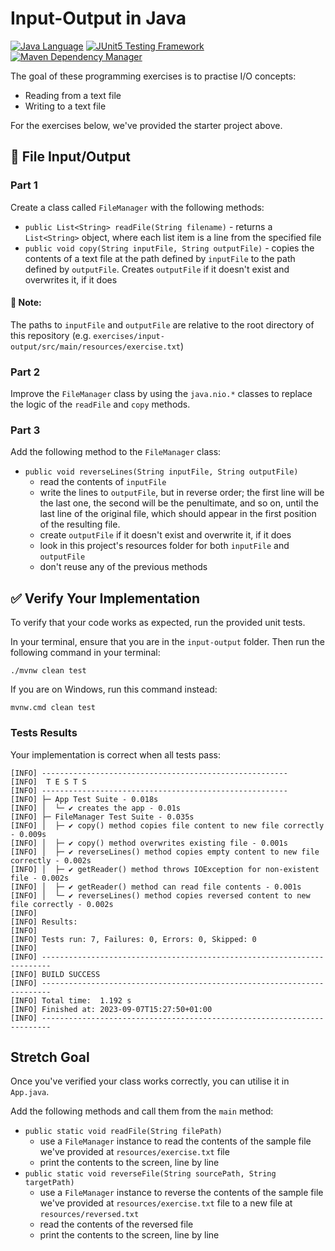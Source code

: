 # Input-Output in Java

[![Java Language](https://img.shields.io/badge/PLATFORM-OpenJDK-3A75B0.svg?style=for-the-badge)][1]
[![JUnit5 Testing Framework](https://img.shields.io/badge/testing%20framework-JUnit5-26A162.svg?style=for-the-badge)][2]
[![Maven Dependency Manager](https://img.shields.io/badge/dependency%20manager-Maven-AA215A.svg?style=for-the-badge)][3]

The goal of these programming exercises is to practise I/O concepts:
- Reading from a text file
- Writing to a text file

For the exercises below, we've provided the starter project above.

## :pushpin: File Input/Output

### Part 1

Create a class called `FileManager` with the following methods:

- `public List<String> readFile(String filename)` - returns a `List<String>` object, where each list item is a line from the specified file
- `public void copy(String inputFile, String outputFile)` - copies the contents of a text file at the path defined by `inputFile` to the path defined by `outputFile`. Creates `outputFile` if it doesn't exist and overwrites it, if it does

#### :bookmark: Note:
The paths to `inputFile` and `outputFile` are relative to the root directory of this repository (e.g. `exercises/input-output/src/main/resources/exercise.txt`)

### Part 2

Improve the `FileManager` class by using the `java.nio.*` classes to replace the logic of the `readFile` and `copy` methods.

### Part 3

Add the following method to the `FileManager` class:

- `public void reverseLines(String inputFile, String outputFile)`
  - read the contents of `inputFile`
  - write the lines to `outputFile`, but in reverse order; the first line will be the last one, the second will be the penultimate, and so on, until the last line of the original file, which should appear in the first position of the resulting file.
  - create `outputFile` if it doesn't exist and overwrite it, if it does
  - look in this project's resources folder for both `inputFile` and `outputFile`
  - don't reuse any of the previous methods

## :white_check_mark: Verify Your Implementation

To verify that your code works as expected, run the provided unit tests.

In your terminal, ensure that you are in the `input-output` folder. Then run the following command in your terminal:

```shell
./mvnw clean test
```

If you are on Windows, run this command instead:

```shell
mvnw.cmd clean test
```

### Tests Results

Your implementation is correct when all tests pass:

```shell
[INFO] -------------------------------------------------------
[INFO]  T E S T S
[INFO] -------------------------------------------------------
[INFO] ├─ App Test Suite - 0.018s
[INFO] │  └─ ✔ creates the app - 0.01s
[INFO] ├─ FileManager Test Suite - 0.035s
[INFO] │  ├─ ✔ copy() method copies file content to new file correctly - 0.009s
[INFO] │  ├─ ✔ copy() method overwrites existing file - 0.001s
[INFO] │  ├─ ✔ reverseLines() method copies empty content to new file correctly - 0.002s
[INFO] │  ├─ ✔ getReader() method throws IOException for non-existent file - 0.002s
[INFO] │  ├─ ✔ getReader() method can read file contents - 0.001s
[INFO] │  └─ ✔ reverseLines() method copies reversed content to new file correctly - 0.002s
[INFO] 
[INFO] Results:
[INFO] 
[INFO] Tests run: 7, Failures: 0, Errors: 0, Skipped: 0
[INFO] 
[INFO] ------------------------------------------------------------------------
[INFO] BUILD SUCCESS
[INFO] ------------------------------------------------------------------------
[INFO] Total time:  1.192 s
[INFO] Finished at: 2023-09-07T15:27:50+01:00
[INFO] ------------------------------------------------------------------------

```
## Stretch Goal
Once you've verified your class works correctly, you can utilise it in `App.java`.

Add the following methods and call them from the `main` method:

- `public static void readFile(String filePath)`
  - use a `FileManager` instance to read the contents of the sample file we've provided at `resources/exercise.txt` file
  - print the contents to the screen, line by line
- `public static void reverseFile(String sourcePath, String targetPath)`
  - use a `FileManager` instance to reverse the contents of the sample file we've provided at `resources/exercise.txt` file to a new file at `resources/reversed.txt`
  - read the contents of the reversed file
  - print the contents to the screen, line by line

[1]: https://docs.oracle.com/javase/11/docs/api/index.html
[2]: https://junit.org/junit5/
[3]: https://maven.apache.org/